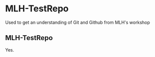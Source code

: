 # MLH-TestRepo
Used to get an understanding of Git and Github from MLH's workshop

## MLH-TestRepo

Yes.
